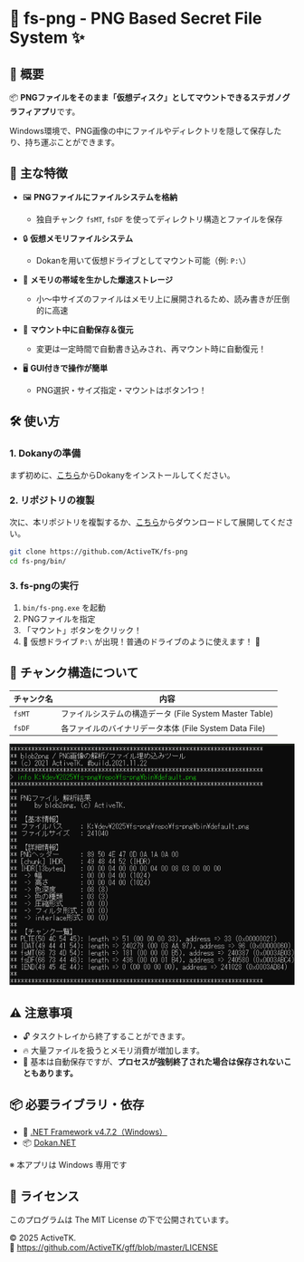 # 🧊 fs-png - PNG Based Secret File System ✨

## 📝 概要

📦 **PNGファイルをそのまま「仮想ディスク」としてマウントできるステガノグラフィアプリ**です。

Windows環境で、PNG画像の中にファイルやディレクトリを隠して保存したり、持ち運ぶことができます。

## 🎁 主な特徴

- 🖼️ **PNGファイルにファイルシステムを格納**
  - 独自チャンク `fsMT`, `fsDF` を使ってディレクトリ構造とファイルを保存

- 🔒 **仮想メモリファイルシステム**
  - Dokanを用いて仮想ドライブとしてマウント可能（例: `P:\`）

- 🚀 **メモリの帯域を生かした爆速ストレージ**
  - 小～中サイズのファイルはメモリ上に展開されるため、読み書きが圧倒的に高速

- 💾 **マウント中に自動保存＆復元**
  - 変更は一定時間で自動書き込みされ、再マウント時に自動復元！

- 🖥️ **GUI付きで操作が簡単**
  - PNG選択・サイズ指定・マウントはボタン1つ！

## 🛠️ 使い方

###  1. Dokanyの準備

まず初めに、[こちら](https://github.com/dokan-dev/dokany/releases/download/v2.2.1.1000/DokanSetup.exe)からDokanyをインストールしてください。

###  2. リポジトリの複製

次に、本リポジトリを複製するか、[こちら](https://github.com/ActiveTK/fs-png/archive/refs/heads/main.zip)からダウンロードして展開してください。

```bash
git clone https://github.com/ActiveTK/fs-png
cd fs-png/bin/
```

### 3. fs-pngの実行

1. `bin/fs-png.exe` を起動
2. PNGファイルを指定
3. 「マウント」ボタンをクリック！
4. 🎈 仮想ドライブ `P:\` が出現！普通のドライブのように使えます！ 🎈

## 📂 チャンク構造について

| チャンク名 | 内容 |
|------------|------|
| `fsMT`     | ファイルシステムの構造データ (File System Master Table) |
| `fsDF`     | 各ファイルのバイナリデータ本体 (File System Data File) |

![Chunk Image](https://github.com/ActiveTK/fs-png/blob/main/icons/chunk-image.png)

## ⚠️ 注意事項

- 🔓 タスクトレイから終了することができます。
- 🔥 大量ファイルを扱うとメモリ消費が増加します。
- 💾 基本は自動保存ですが、**プロセスが強制終了された場合は保存されないこともあります。**

## 📦 必要ライブラリ・依存

- 🧩 [.NET Framework v4.7.2（Windows）](https://dotnet.microsoft.com/)
- 📦 [Dokan.NET](https://github.com/dokan-dev/dokan-dotnet)

※ 本アプリは Windows 専用です

## 📄 ライセンス

このプログラムは The MIT License の下で公開されています。

© 2025 ActiveTK.  
🔗 https://github.com/ActiveTK/gff/blob/master/LICENSE
